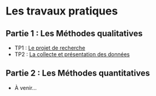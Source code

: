 # Les travaux pratiques

## Partie 1 : Les Méthodes qualitatives

- TP1 : [Le projet de recherche](tp_01_project)
- TP2 : [La collecte et présentation des données](tp_02_data)

## Partie 2 : Les Méthodes quantitatives

- À venir...
